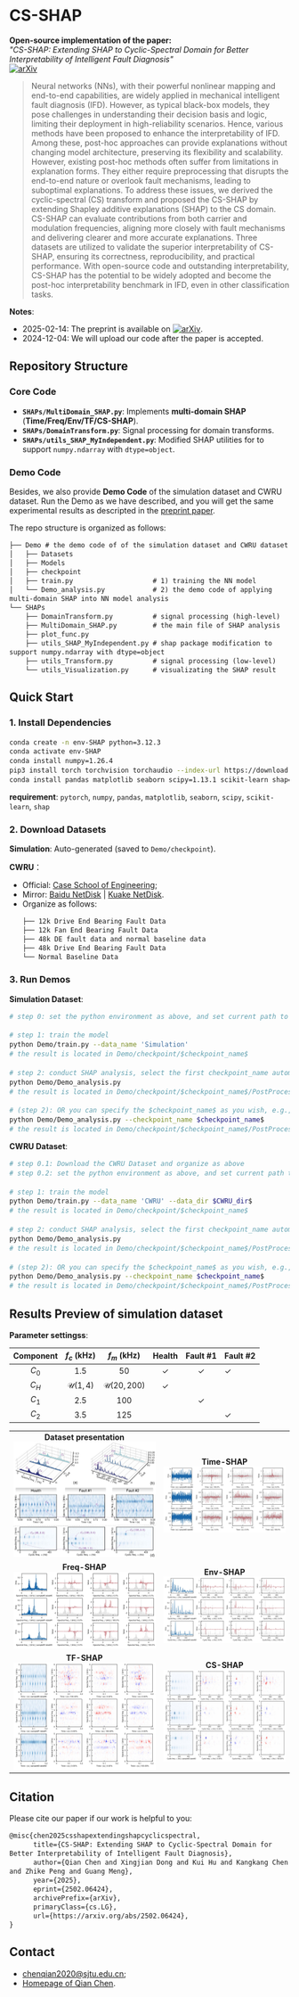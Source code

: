 # CS-SHAP
**Open-source implementation of the paper:**  
*"CS-SHAP: Extending SHAP to Cyclic-Spectral Domain for Better Interpretability of Intelligent Fault Diagnosis"*  
[![arXiv](https://img.shields.io/badge/arXiv-2502.06424-b31b1b.svg)](https://arxiv.org/abs/2502.06424)  

> Neural networks (NNs), with their powerful nonlinear mapping and end-to-end capabilities, are widely applied in mechanical intelligent fault diagnosis (IFD). However, as typical black-box models, they pose challenges in understanding their decision basis and logic, limiting their deployment in high-reliability scenarios. Hence, various methods have been proposed to enhance the interpretability of IFD. Among these, post-hoc approaches can provide explanations without changing model architecture, preserving its flexibility and scalability. However, existing post-hoc methods often suffer from limitations in explanation forms. They either require preprocessing that disrupts the end-to-end nature or overlook fault mechanisms, leading to suboptimal explanations. To address these issues, we derived the cyclic-spectral (CS) transform and proposed the CS-SHAP by extending Shapley additive explanations (SHAP) to the CS domain. CS-SHAP can evaluate contributions from both carrier and modulation frequencies, aligning more closely with fault mechanisms and delivering clearer and more accurate explanations. Three datasets are utilized to validate the superior interpretability of CS-SHAP, ensuring its correctness, reproducibility, and practical performance. With open-source code and outstanding interpretability, CS-SHAP has the potential to be widely adopted and become the post-hoc interpretability benchmark in IFD, even in other classification tasks.

**Notes**:
* 2025-02-14: The preprint is available on [![arXiv](https://img.shields.io/badge/arXiv-2502.06424-b31b1b.svg)](https://arxiv.org/abs/2502.06424).
* 2024-12-04: We will upload our code after the paper is accepted.

## Repository Structure  
### Core Code  
- **`SHAPs/MultiDomain_SHAP.py`**: Implements **multi-domain SHAP** (**Time/Freq/Env/TF/CS-SHAP**).  
- **`SHAPs/DomainTransform.py`**: Signal processing for domain transforms.  
- **`SHAPs/utils_SHAP_MyIndependent.py`**: Modified SHAP utilities for to support `numpy.ndarray` with `dtype=object`.

### Demo Code  
Besides, we also provide **Demo Code**  of the simulation dataset and CWRU dataset. Run the Demo as we have described, and you will get the same experimental results as descripted in the [preprint paper](https://arxiv.org/abs/2502.06424).

The repo structure is organized as follows:
```
├── Demo # the demo code of of the simulation dataset and CWRU dataset
│   ├── Datasets
│   ├── Models
│   ├── checkpoint
│   ├── train.py                    # 1) training the NN model
│   └── Demo_analysis.py            # 2) the demo code of applying multi-domain SHAP into NN model analysis
└── SHAPs
    ├── DomainTransform.py          # signal processing (high-level)
    ├── MultiDomain_SHAP.py         # the main file of SHAP analysis
    ├── plot_func.py
    ├── utils_SHAP_MyIndependent.py # shap package modification to support numpy.ndarray with dtype=object
    ├── utils_Transform.py          # signal processing (low-level)
    └── utils_Visualization.py      # visualizating the SHAP result
```

## Quick Start

### 1. Install Dependencies
```bash
conda create -n env-SHAP python=3.12.3
conda activate env-SHAP
conda install numpy=1.26.4
pip3 install torch torchvision torchaudio --index-url https://download.pytorch.org/whl/cu118
conda install pandas matplotlib seaborn scipy=1.13.1 scikit-learn shap=0.42.1
```

**requirement**: `pytorch`, `numpy`, `pandas`, `matplotlib`, `seaborn`, `scipy`, `scikit-learn`, `shap`


### 2. Download Datasets
**Simulation**: Auto-generated (saved to `Demo/checkpoint`).

**CWRU**：

* Official: [Case School of Engineering](https://engineering.case.edu/bearingdatacenter/download-data-file);
* Mirror: [Baidu NetDisk](https://pan.baidu.com/s/1Q7vXZi3BG6205nzKO57scg?pwd=riah) |  [Kuake NetDisk](https://pan.quark.cn/s/7334676ce5be).
* Organize as follows:
  ```
  ├── 12k Drive End Bearing Fault Data
  ├── 12k Fan End Bearing Fault Data
  ├── 48k DE fault data and normal baseline data
  ├── 48k Drive End Bearing Fault Data
  └── Normal Baseline Data
  ```

### 3. Run Demos

**Simulation Dataset**:
``` bash
# step 0: set the python environment as above, and set current path to the project path

# step 1: train the model
python Demo/train.py --data_name 'Simulation' 
# the result is located in Demo/checkpoint/$checkpoint_name$

# step 2: conduct SHAP analysis, select the first checkpoint_name automatically
python Demo/Demo_analysis.py 
# the result is located in Demo/checkpoint/$checkpoint_name$/PostProcess_of_SHAP_Analysis

# (step 2): OR you can specify the $checkpoint_name$ as you wish, e.g., "CNN-CWRU-time-SNR10-0415-002933"
python Demo/Demo_analysis.py --checkpoint_name $checkpoint_name$ 
# the result is located in Demo/checkpoint/$checkpoint_name$/PostProcess_of_SHAP_Analysis$checkpoint_name$
```

**CWRU Dataset**:
``` bash
# step 0.1: Download the CWRU Dataset and organize as above
# step 0.2: set the python environment as above, and set current path to the project path

# step 1: train the model
python Demo/train.py --data_name 'CWRU' --data_dir $CWRU_dir$ 
# the result is located in Demo/checkpoint/$checkpoint_name$

# step 2: conduct SHAP analysis, select the first checkpoint_name automatically
python Demo/Demo_analysis.py 
# the result is located in Demo/checkpoint/$checkpoint_name$/PostProcess_of_SHAP_Analysis

# (step 2): OR you can specify the $checkpoint_name$ as you wish, e.g., "CNN-CWRU-time-SNR10-0415-002933"
python Demo/Demo_analysis.py --checkpoint_name $checkpoint_name$ 
# the result is located in Demo/checkpoint/$checkpoint_name$/PostProcess_of_SHAP_Analysis
```

## Results Preview of simulation dataset

**Parameter settingss**:

| Component |    $f_c$ (kHz)     |      $f_m$ (kHz)      |    Health    |   Fault #1   | Fault #2     |
| :-------: | :----------------: | :-------------------: | :----------: | :----------: | ------------ |
|   $C_0$   |        1.5         |          50           | $\checkmark$ | $\checkmark$ | $\checkmark$ |
|   $C_H$   | $\mathcal{U}(1,4)$ | $\mathcal{U}(20,200)$ | $\checkmark$ |              |              |
|   $C_1$   |        2.5         |          100          |              | $\checkmark$ |              |
|   $C_2$   |        3.5         |          125          |              |              | $\checkmark$ |

<html>
<table style="width:100%; table-layout: fixed;">
  <tr>
    <td align="center">
      <strong>Dataset presentation</strong><br>
      <img src="./doc/SimuData.jpg" alt="Dataset presentation" width="100%">
    </td>
        <td  align="center"><strong>Time-SHAP</strong><br><img src="./doc/Simulation_time_SHAP_visualization.jpg" alt="Time-SHAP" width="100%"></td>

  </tr>

  <tr>
      <td  align="center"><strong>Freq-SHAP</strong><br><img src="./doc/Simulation_frequency_SHAP_visualization.jpg" alt="Freq-SHAP" width="100%"></td>
    <td  align="center"><strong>Env-SHAP</strong><br><img src="./doc/Simulation_envelope_SHAP_visualization.jpg" alt="Env-SHAP" width="100%"></td>
  </tr>
  <tr>
    <td  align="center"><strong>TF-SHAP</strong><br><img src="./doc/Simulation_STFT_SHAP_visualization.jpg" alt="TF-SHAP" width="100%"></td>
        <td  align="center"><strong>CS-SHAP</strong><br><img src="./doc/Simulation_CS_SHAP_visualization.jpg" alt="CS-SHAP" width="100%"></td>

  </tr>
</table>
</html>


## Citation
Please cite our paper if our work is helpful to you:
```
@misc{chen2025csshapextendingshapcyclicspectral,
      title={CS-SHAP: Extending SHAP to Cyclic-Spectral Domain for Better Interpretability of Intelligent Fault Diagnosis}, 
      author={Qian Chen and Xingjian Dong and Kui Hu and Kangkang Chen and Zhike Peng and Guang Meng},
      year={2025},
      eprint={2502.06424},
      archivePrefix={arXiv},
      primaryClass={cs.LG},
      url={https://arxiv.org/abs/2502.06424}, 
}
```

## Contact
* chenqian2020@sjtu.edu.cn;
* [Homepage of Qian Chen](https://chenqian0618.github.io/Homepage/).